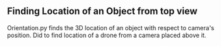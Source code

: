 ## Finding Location of an Object from top view
Orientation.py finds the 3D location of an object with respect to camera's position. Did to find location of a drone from a camera placed above it.
